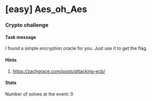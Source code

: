 # [easy] Aes_oh_Aes
### Crypto challenge

#### Task message
I found a simple encryption oracle for you. Just use it to get the flag.

#### Hints
1. https://zachgrace.com/posts/attacking-ecb/

#### Stats
Number of solves at the event: 0